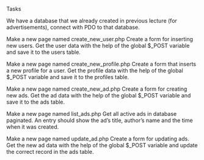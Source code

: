 Tasks

We have a database that we already created in previous lecture (for advertisements), connect with PDO to that database.

Make a  new page named create_new_user.php
Create a form for inserting new users. Get the user data with the help of the global $_POST variable and save it to the users table.

Make a new page named create_new_profile.php
Create a form that inserts a new profile for a user. Get the profile data with the help of the global $_POST variable and save it to the profiles table.

Make a new page named create_new_ad.php
Create a form for creating new ads. Get the ad data with the help of the global $_POST variable and save it to the ads table.

Make a new page named list_ads.php
Get all active ads in database paginated. An entry should show the ad’s title, author’s name and the time when it was created.

Make a new page named update_ad.php
Create a form for updating ads. Get the new ad data with the help of the global $_POST variable and update the correct record in the ads table.

